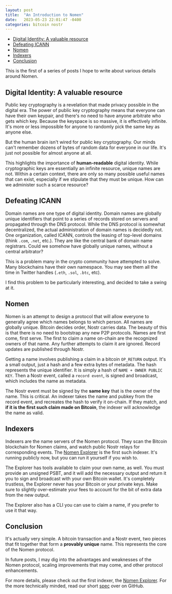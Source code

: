 ```yaml
---
layout: post
title:  "An Introduction to Nomen"
date:   2023-05-23 22:01:47 -0400
categories: bitcoin nostr
---
```


- [Digital Identity: A valuable resource](#digital-identity-a-valuable-resource)
- [Defeating ICANN](#defeating-icann)
- [Nomen](#nomen)
- [Indexers](#indexers)
- [Conclusion](#conclusion)

This is the first of a series of posts I hope to write about various details around Nomen.

## Digital Identity: A valuable resource

Public key cryptography is a revelation that made privacy possible in the digital era. The power of public key cryptography means that everyone can have their own keypair, and there's no need to have anyone arbitrate who gets which key. Because the keyspace is so massive, it is effectively infinite. It's more or less impossible for anyone to randomly pick the same key as anyone else.

But the human brain isn't wired for public key cryptography. Our minds can't remember dozens of bytes of random data for everyone in our life. It's just not possible for almost anyone at all.

This highlights the importance of **human-readable** digital identity. While cryptographic keys are essentially an infinite resource, unique names are not. Within a certain context, there are only so many possible useful names that can exist, especially if we stipulate that they must be unique. How can we administer such a scarce resource?

## Defeating ICANN

Domain names are one type of digital identity. Domain names are globally unique identifiers that point to a series of records stored on servers and propagated through the DNS protocol. While the DNS protocol is somewhat decentralized, the actual administration of domain names is decidedly not. One organization, called ICANN, controls the leasing of top-level domains (think `.com`, `.net`, etc.). They are like the central bank of domain name registrars. Could we somehow have globally unique names, without a central arbitrator?

This is a problem many in the crypto community have attempted to solve. Many blockchains have their own namespace. You may see them all the time in Twitter handles (`.eth`, `.sol`, `.btc`, etc).

I find this problem to be particularly interesting, and decided to take a swing at it.

## Nomen

Nomen is an attempt to design a protocol that will allow everyone to generally agree which names belongs to which person. All names are globally unique. Bitcoin decides order, Nostr carries data. The beauty of this is that there is no need to bootstrap any new P2P protocols. Names are first come, first serve. The first to claim a name on-chain are the recognized owners of that name. Any further attempts to claim it are ignored. Record updates are published through Nostr.

Getting a name involves publishing a claim in a bitcoin `OP_RETURN` output. It's a small output, just a hash and a few extra bytes of metadata. The hash represents the unique identifier. It is simply a hash of `NAME + OWNER PUBLIC KEY`. Then a Nostr event, called a `record event`, is signed and broadcast, which includes the name as metadata.

The Nostr event must be signed by the **same key** that is the owner of the name. This is critical. An indexer takes the name and pubkey from the record event, and recreates the hash to verify it on-chain. If they match, and **if it is the first such claim made on Bitcoin**, the indexer will acknowledge the name as valid.

## Indexers

Indexers are the name servers of the Nomen protocol. They scan the Bitcoin blockchain for Nomen claims, and watch public Nostr relays for corresponding events. The [Nomen Explorer](https://nomenexplorer.com) is the first such indexer. It's running publicly now, but you can run it yourself if you wish to.

The Explorer has tools available to claim your own name, as well. You must provide an unsigned PSBT, and it will add the necessary output and return it you to sign and broadcast with your own Bitcoin wallet. It's completely trustless, the Explorer never has your Bitcoin or your private keys. Make sure to slightly over-estimate your fees to account for the bit of extra data from the new output.

The Explorer also has a CLI you can use to claim a name, if you prefer to use it that way.

## Conclusion

It's actually very simple. A bitcoin transaction and a Nostr event, two pieces that fit together that form a **provably unique** name. This represents the core of the Nomen protocol.

In future posts, I may dig into the advantages and weaknesses of the Nomen protocol, scaling improvements that may come, and other protocol enhancements.

For more details, please check out the first indexer, the [Nomen Explorer](https://nomenexplorer.com). For the more technically minded, read our short [spec](https://github.com/ursuscamp/nomen/blob/master/docs/SPEC.md) over on GitHub.